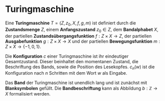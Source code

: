 # Turingmaschine

Eine **Turingmaschine** $T=(Z,z_0,X,f,g,m)$ ist definiert durch die **Zustandsmenge** $Z$, einem **Anfangszustand** $z_0 \in Z$, dem **Bandalphabet** $X$, der partiellen **Zustandsübergangsfunktion** $f: Z \times X \to Z$, der partiellen **Ausgabefunktion** $g: Z \times X \to X$ und der partiellen **Bewegungsfunktion** $m: Z \times X \to \{-1,0,1\}$.

Die **Konfiguration** $c$ einer Turingmaschine ist ihr eindeutiger Gesamtzustand. Dieser beinhaltet den momentanen Zustand, die Beschriftung des Bands, sowie die Position des Lesekopfes. $c_n(w)$ ist die Konfiguration nach $n$ Schritten mit dem Wort $w$ als Eingabe.

Das **Band** der Turingmaschine ist unendlich lang und ist zunächst mit **Blanksymbolen** gefüllt. Die **Bandbeschriftung** kann als Abbildung $b: \mathbb{Z} \to X$ formalisiert werden.
